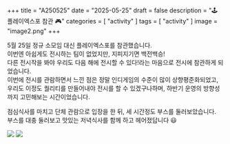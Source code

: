 +++
title = "A250525"
date = "2025-05-25"
draft = false
description = "🕹️ 플레이엑스포 참관 🎮"
categories = [
    "activity"
]
tags = [
    "activity"
]
image = "image2.png"
+++


5월 25일 정규 소모임 대신 플레이엑스포를 참관했습니다.    
이번엔 아쉽게도 전시하는 팀이 없었지만, 지피지기면 백전백승!    
다른 전시작을 봐야 우리도 다음 해에 전시할 수 있다!라는 마음으로 전시에 참관하게 되었습니다.    
이번에 전시를 관람하면서 느낀 점은 정말 인디게임의 수준이 많이 상향평준화되었고, 우리도 이정도 퀄리티를 만들어내야 전시를 할 수 있겠구나하며, 하반기 운영의 방향성까지 고민해보는 시간이었습니다.    

점심식사를 마치고 단체 관람으로 입장을 한 뒤, 세 시간정도 부스를 둘러보았습니다.    
부스를 대충 둘러보고 맛있는 저녁식사를 함께 하고 헤어졌답니다 😃    

![](image1.png)
![](image2.png)